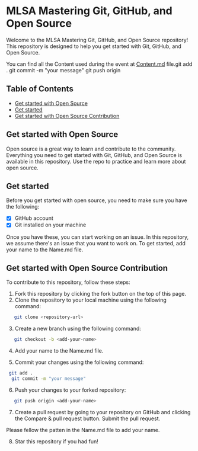 # MLSA Mastering Git, GitHub, and Open Source 

Welcome to the MLSA Mastering Git, GitHub, and Open Source repository! This repository is designed to help you get started with Git, GitHub, and Open Source.  


You can find all the Content used during the event at [Content.md](Content.md) file.git add .
git commit -m "your message"
git push origin <branch-name>

## Table of Contents
- [Get started with Open Source](#get-started-with-open-source)
- [Get started](#get-started)
- [Get started with Open Source Contribution](#get-started-with-open-source-contribution)

## Get started with Open Source
Open source is a great way to learn and contribute to the community. Everything you need to get started with Git, GitHub, and Open Source is available in this repository. Use the repo to practice and learn more about open source.

## Get started
Before you get started with open source, you need to make sure you have the following:
- [x] GitHub account
- [x] Git installed on your machine

Once you have these, you can start working on an issue. In this repository, we assume there's an issue that you want to work on. To get started, add your name to the Name.md file.

## Get started with Open Source Contribution
To contribute to this repository, follow these steps:

1. Fork this repository by clicking the fork button on the top of this page.
2. Clone the repository to your local machine using the following command:

```bash
   git clone <repository-url>
   ```

3. Create a new branch using the following command:

```bash
   git checkout -b <add-your-name>
   ```

4. Add your name to the Name.md file.

5. Commit your changes using the following command:

```bash
 git add .
  git commit -m "your message"
   ```

6. Push your changes to your forked repository:

```bash
   git push origin <add-your-name>
   ```
7. Create a pull request by going to your repository on GitHub and clicking the Compare & pull request button. Submit the pull request.


Please  fellow the patten in the Name.md file to add your name.

8. Star this repository if you had fun!
